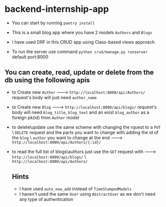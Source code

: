 # backend-internship-app

- You can start by running `poetry install`

- This is a small blog app where you have 2 models `Authors` and `Blogs`

- I have used DRF in this CRUD app using Class-based views approach

- To run the server use command `python crud/manage.py runserver` default port:8000

## You can create, read, update or delete from the db using the following apis

- to Create new `Author` ---> `http://localhost:8000/api/Authors/` request's body will just need `author_name`

- to Create new `Blog` ---> `http://localhost:8000/api/blogs/` request's body will need `blog_title`, `blog_text` and an exist `blog_author` as a foreign pk(id) from `Author` model

- to delete\update use the same scheme with changing the rquest to a `PUT` \ `DELETE` request and the parts you want to change with adding the id of the `blog` \ `author` you want to change at the end ---> `http://localhost:8000/api/Authors/{:id}/`

- to read the full list of blogs\authors just use the `GET` request with --->
  `http://localhost:8000/api/blogs/` \ `http://localhost:8000/api/Authors/`

  ## Hints

  - I have used `auto_now_add` instead of `TimeStampedModels`
  - I haven't used the same `User` using `AbstractUser` as we don't need any type of authentication
